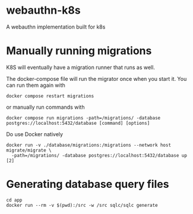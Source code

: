 # webauthn-k8s
A webauthn implementation built for k8s

# Manually running migrations

K8S will eventually have a migration runner that runs as well.

The docker-compose file will run the migrator once when you start it.
You can run them again with
```
docker compose restart migrations
```
or manually run commands with
```
docker compose run migrations -path=/migrations/ -database postgres://localhost:5432/database [command] [options]
```

Do use Docker natively
```
docker run -v ./database/migrations:/migrations --network host migrate/migrate \
  -path=/migrations/ -database postgres://localhost:5432/database up [2]
```

# Generating database query files

```
cd app
docker run --rm -v $(pwd):/src -w /src sqlc/sqlc generate
```
